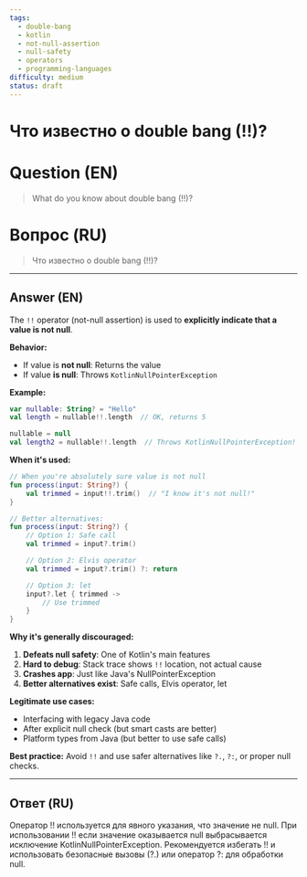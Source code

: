 ```yaml
---
tags:
  - double-bang
  - kotlin
  - not-null-assertion
  - null-safety
  - operators
  - programming-languages
difficulty: medium
status: draft
---
```


# Что известно о double bang (!!)?

# Question (EN)
> What do you know about double bang (!!)?

# Вопрос (RU)
> Что известно о double bang (!!)?

---

## Answer (EN)

The `!!` operator (not-null assertion) is used to **explicitly indicate that a value is not null**.

**Behavior:**
- If value is **not null**: Returns the value
- If value **is null**: Throws `KotlinNullPointerException`

**Example:**
```kotlin
var nullable: String? = "Hello"
val length = nullable!!.length  // OK, returns 5

nullable = null
val length2 = nullable!!.length  // Throws KotlinNullPointerException!
```

**When it's used:**

```kotlin
// When you're absolutely sure value is not null
fun process(input: String?) {
    val trimmed = input!!.trim()  // "I know it's not null!"
}

// Better alternatives:
fun process(input: String?) {
    // Option 1: Safe call
    val trimmed = input?.trim()

    // Option 2: Elvis operator
    val trimmed = input?.trim() ?: return

    // Option 3: let
    input?.let { trimmed ->
        // Use trimmed
    }
}
```

**Why it's generally discouraged:**

1. **Defeats null safety**: One of Kotlin's main features
2. **Hard to debug**: Stack trace shows `!!` location, not actual cause
3. **Crashes app**: Just like Java's NullPointerException
4. **Better alternatives exist**: Safe calls, Elvis operator, let

**Legitimate use cases:**

- Interfacing with legacy Java code
- After explicit null check (but smart casts are better)
- Platform types from Java (but better to use safe calls)

**Best practice:** Avoid `!!` and use safer alternatives like `?.`, `?:`, or proper null checks.

---

## Ответ (RU)

Оператор !! используется для явного указания, что значение не null. При использовании !! если значение оказывается null выбрасывается исключение KotlinNullPointerException. Рекомендуется избегать !! и использовать безопасные вызовы (?.) или оператор ?: для обработки null.

